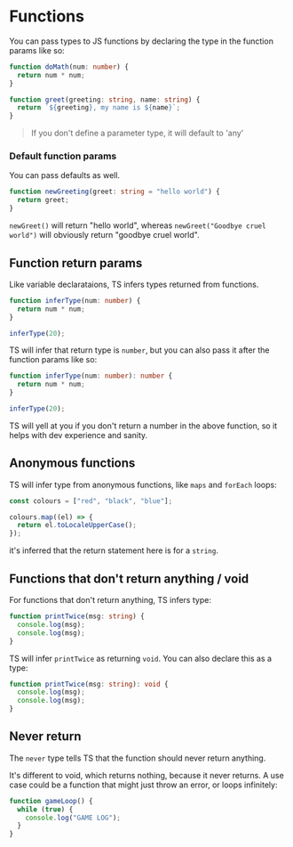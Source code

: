 # Functions

You can pass types to JS functions by declaring the type in the function params like so:

```ts
function doMath(num: number) {
  return num * num;
}

function greet(greeting: string, name: string) {
  return `${greeting}, my name is ${name}`;
}
```

> If you don't define a parameter type, it will default to 'any'

### Default function params

You can pass defaults as well.

```ts
function newGreeting(greet: string = "hello world") {
  return greet;
}
```

`newGreet()` will return "hello world", whereas `newGreet("Goodbye cruel world")` will obviously return "goodbye cruel world".

## Function return params

Like variable declarataions, TS infers types returned from functions.

```ts
function inferType(num: number) {
  return num * num;
}

inferType(20);
```

TS will infer that return type is `number`, but you can also pass it after the function params like so:

```ts
function inferType(num: number): number {
  return num * num;
}

inferType(20);
```

TS will yell at you if you don't return a number in the above function, so it helps with dev experience and sanity.

## Anonymous functions

TS will infer type from anonymous functions, like `maps` and `forEach` loops:

```ts
const colours = ["red", "black", "blue"];

colours.map((el) => {
  return el.toLocaleUpperCase();
});
```

it's inferred that the return statement here is for a `string`.

## Functions that don't return anything / void

For functions that don't return anything, TS infers type:

```ts
function printTwice(msg: string) {
  console.log(msg);
  console.log(msg);
}
```

TS will infer `printTwice` as returning `void`. You can also declare this as a type:

```ts
function printTwice(msg: string): void {
  console.log(msg);
  console.log(msg);
}
```

## Never return

The `never` type tells TS that the function should never return anything.

It's different to void, which returns nothing, because it never returns. A use case could be a function that might just throw an error, or loops infinitely:

```ts
function gameLoop() {
  while (true) {
    console.log("GAME LOG");
  }
}
```
